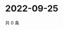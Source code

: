 # 2022-09-25

共 0 条

<!-- BEGIN WEIBO -->
<!-- 最后更新时间 Sun Sep 25 2022 04:18:56 GMT+0800 (China Standard Time) -->

<!-- END WEIBO -->
